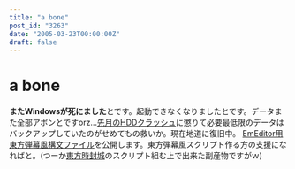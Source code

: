 ```yaml
---
title: "a bone"
post_id: "3263"
date: "2005-03-23T00:00:00Z"
draft: false
---
```


# a bone

**またWindowsが死にました**とです。起動できなくなりましたとです。データまた全部アボンとですorz…[先月のHDDクラッシュ](/3256)に懲りて必要最低限のデータはバックアップしていたのがせめてもの救いか。現在地道に復旧中。  [EmEditor用東方弾幕風構文ファイル](/emeditor-danmakufu)を公開します。東方弾幕風スクリプト作る方の支援になればと。(つーか[東方時封城](/!/thA/)のスクリプト組む上で出来た副産物ですがｗ)

